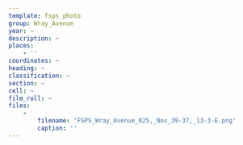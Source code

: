 ```yaml
---
template: fsps_photo
group: Wray_Avenue
year: ~
description: ~
places:
    - ''
coordinates: ~
heading: ~
classification: ~
section: ~
cell: ~
film_roll: ~
files:
    -
        filename: 'FSPS_Wray_Avenue_025,_Nos_39-37,_13-3-E.png'
        caption: ''
---
```

